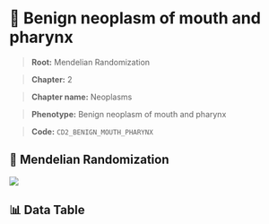 # 🧪 Benign neoplasm of mouth and pharynx

> **Root:** Mendelian Randomization

> **Chapter:** 2  

> **Chapter name:** Neoplasms

> **Phenotype:** Benign neoplasm of mouth and pharynx  

> **Code:** `CD2_BENIGN_MOUTH_PHARYNX`

## 🧬 Mendelian Randomization  

<img src="/MR/Figures/Forward/CD2_BENIGN_MOUTH_PHARYNX.png"/>

## 📊 Data Table

<CsvTableMRF src="/MR_Data/Forward/CD2_BENIGN_MOUTH_PHARYNX.csv"/>
